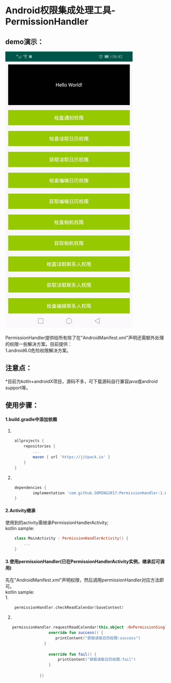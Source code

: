 Android权限集成处理工具-PermissionHandler
===
## demo演示：
![](github_image/1553035458681.gif)
<br><br>
PermissionHandler提供给所有除了在"AndroidManifest.xml"声明还需额外处理的权限一些解决方案。目前提供：
<br>
1.android6.0危险权限解决方案。
## 注意点：
*目前为kotln+androidX项目，源码不多，可下载源码自行兼容java或android support等。
## 使用步骤：
#### 1.build.gradle中添加依赖
1.
``` gradle
	allprojects {
		repositories {
			...
			maven { url 'https://jitpack.io' }
		}
	}
```
2.
``` gradle
	dependencies {
	        implementation 'com.github.SOMING2017:PermissionHandler:1.0.4'
	}
```
#### 2.Activity继承
使用到的activity需继承PermissionHandlerActivity;
<br>
kotlin sample:
<br>
``` kotlin
    class MainActivity : PermissionHandlerActivity() {
        ...
    }
```
#### 3.使用permissionHandler(已在PermissionHandlerActivity实例，继承后可调用)
先在"AndroidManifest.xml"声明权限，然后调用permissionHandler对应方法即可。
<br>
kotlin sample:
<br>
1.
``` kotlin
    permissionHandler.checkReadCalendar(baseContext)
```
2.
``` kotlin
   permissionHandler.requestReadCalendar(this,object :OnPermissionSingleListener{
                   override fun success() {
                      printContent("获取读取日历权限:success")
                 }

                   override fun fail() {
                       printContent("获取读取日历权限:fail")
                   }

               })
```
